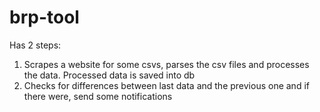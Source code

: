 # brp-tool
Has 2 steps:
1. Scrapes a website for some csvs, parses the csv files and processes the data. Processed data is saved into db
2. Checks for differences between last data and the previous one and if there were, send some notifications
